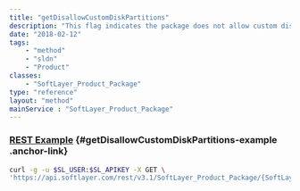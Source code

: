 ```yaml
---
title: "getDisallowCustomDiskPartitions"
description: "This flag indicates the package does not allow custom disk partitions."
date: "2018-02-12"
tags:
    - "method"
    - "sldn"
    - "Product"
classes:
    - "SoftLayer_Product_Package"
type: "reference"
layout: "method"
mainService : "SoftLayer_Product_Package"
---
```


### [REST Example](#getDisallowCustomDiskPartitions-example) <a href="/article/rest/"><i class="fas fa-question"></i></a> {#getDisallowCustomDiskPartitions-example .anchor-link} 
```bash
curl -g -u $SL_USER:$SL_APIKEY -X GET \
'https://api.softlayer.com/rest/v3.1/SoftLayer_Product_Package/{SoftLayer_Product_PackageID}/getDisallowCustomDiskPartitions'
```
